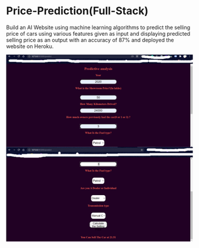 # Price-Prediction(Full-Stack)
Build an AI Website using machine learning algorithms to predict the selling price of cars using various features given as input and displaying predicted selling price as an output with an accuracy of 87%  and deployed the website on Heroku.


<img align=center alt=" " src="./demo/Screenshot (162).png">

<img align=center alt=" "  src="./demo/Screenshot (164).png">
